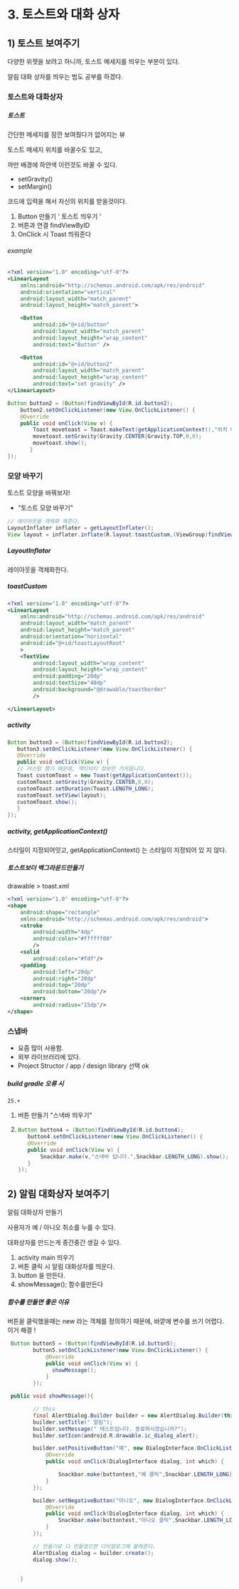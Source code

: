 # 3. 토스트와 대화 상자

## 1) 토스트 보여주기

다양한 위젯을 보려고 하니까, 토스트 메세지를 띄우는 부분이 있다. 

알림 대화 상자를 띄우는 법도 공부를 하겠다.

### 토스트와 대화상자

##### 토스트 

간단한 메세지를 잠깐 보여줬다가 없어지는 뷰 

토스트 메세지 위치를 바꿀수도 있고,

까만 배경에 하얀색 이런것도 바꿀 수 있다.

- setGravity()
- setMargin()

코드에 입력을 해서 자신의 위치를 받을것이다. 

1. Button 만들기 ' 토스트 띄우기 '
2. 버튼과 연결 findViewByID
3. OnClick 시 Toast 띄워준다

###### example

```xml
<?xml version="1.0" encoding="utf-8"?>
<LinearLayout
    xmlns:android="http://schemas.android.com/apk/res/android"
    android:orientation="vertical"
    android:layout_width="match_parent"
    android:layout_height="match_parent">

    <Button
        android:id="@+id/button"
        android:layout_width="match_parent"
        android:layout_height="wrap_content"
        android:text="Button" />

    <Button
        android:id="@+id/button2"
        android:layout_width="match_parent"
        android:layout_height="wrap_content"
        android:text="set gravity" />
</LinearLayout>
```

```java
Button button2 = (Button)findViewById(R.id.button2);
    button2.setOnClickListener(new View.OnClickListener() {
    @Override
    public void onClick(View v) {
        Toast movetoast = Toast.makeText(getApplicationContext(),"위치 바꾸기", Toast.LENGTH_LONG);
        movetoast.setGravity(Gravity.CENTER|Gravity.TOP,0,0);
        movetoast.show();
       }
});
```



### 모양 바꾸기

토스트 모양을 바꿔보자!

- "토스트 모양 바꾸기"

```java
// 레이아웃을 객체화 해준다.
LayoutInflater inflater = getLayoutInflater();
View layout = inflater.inflate(R.layout.toastCustom,(ViewGroup)findViewById(R.id.toastLayoutRoot));
```

##### LayoutInflator 

레이아웃을 객체화한다.

##### toastCustom

```xml
<?xml version="1.0" encoding="utf-8"?>
<LinearLayout
    xmlns:android="http://schemas.android.com/apk/res/android"
    android:layout_width="match_parent"
    android:layout_height="match_parent"
    android:orientation="horizontal"
    android:id="@+id/toastLayoutRoot"
    >
    <TextView
        android:layout_width="wrap_content"
        android:layout_height="wrap_content"
        android:padding="20dp"
        android:textSize="40dp"
        android:background="@drawable/toastborder"
        />

</LinearLayout>
```

##### activity

```java
Button button3 = (Button)findViewById(R.id.button2);
   button3.setOnClickListener(new View.OnClickListener() {
   @Override
   public void onClick(View v) {
   // 커스텀 했기 때문에, 액티비티 정보만 가져옵니다.
   Toast customToast = new Toast(getApplicationContext());
   customToast.setGravity(Gravity.CENTER,0,0);
   customToast.setDuration(Toast.LENGTH_LONG);
   customToast.setView(layout);
   customToast.show();
   }
});
```

##### activity, getApplicationContext() 

스타일이 지정되어잇고, getApplicationContext() 는 스타일이 지정되어 있 지 않다. 



##### 토스트보더 백그라운드만들기

drawable > toast.xml

```xml
<?xml version="1.0" encoding="utf-8"?>
<shape
    android:shape="rectangle"
    xmlns:android="http://schemas.android.com/apk/res/android">
    <stroke
        android:width="4dp"
        android:color="#ffffff00"
        />
    <solid
        android:color="#fdf"/>
    <padding
        android:left="20dp"
        android:right="20dp"
        android:top="20dp"
        android:bottom="20dp"/>
    <corners
        android:radius="15dp"/>
</shape>
```



### 스냅바

- 요즘 많이 사용함.
- 외부 라이브러리에 있다. 
- Project Structor / app / design library 선택 ok

##### build gradle  오류 시

`25.+ `



1. 버튼 만들기 "스낵바 띄우기"

2. ```java
   Button button4 = (Button)findViewById(R.id.button4);
      button4.setOnClickListener(new View.OnClickListener() {
      @Override
      public void onClick(View v) {
          Snackbar.make(v,"스낵바 입니다.",Snackbar.LENGTH_LONG).show();
      }
   });
   ```



## 2) 알림 대화상자 보여주기 

알림 대화상자 만들기 

사용자가 예 / 아니오 취소를 누를 수 있다. 

대화상자를 만드는게 중간중간 생길 수 있다. 



1. activity main 띄우기 
2. 버튼 클릭 시 알림 대화상자를 띄운다. 
3. button 을 만든다. 
4. showMessage(); 함수를만든다

##### 함수를 만들면 좋은 이유

버튼을 클릭했을때는 new 라는 객체를 정의하기 때문에, 바깥에 변수를 쓰기 어렵다. 이거 해결 ! 

```java
 Button button5 = (Button)findViewById(R.id.button5);
        button5.setOnClickListener(new View.OnClickListener() {
            @Override
            public void onClick(View v) {
              showMessage();
            }
        });
```

```java
 public void showMessage(){

        // this
        final AlertDialog.Builder builder = new AlertDialog.Builder(this);
        builder.setTitle(" 알림");
        builder.setMessage(" 테스트입니다. 종료하시겠습니까?");
        builder.setIcon(android.R.drawable.ic_dialog_alert);

        builder.setPositiveButton("예", new DialogInterface.OnClickListener() {
            @Override
            public void onClick(DialogInterface dialog, int which) {

                Snackbar.make(buttontest,"예 클릭",Snackbar.LENGTH_LONG).show();
            }
        });

        builder.setNegativeButton("아니오", new DialogInterface.OnClickListener() {
            @Override
            public void onClick(DialogInterface dialog, int which) {
                Snackbar.make(buttontest,"아니오 클릭",Snackbar.LENGTH_LONG).show();
            }
        });

        // 만들기로 다 만들었으면 다이얼로그에 붙혀준다.
        AlertDialog dialog = builder.create();
        dialog.show();


    }
```

